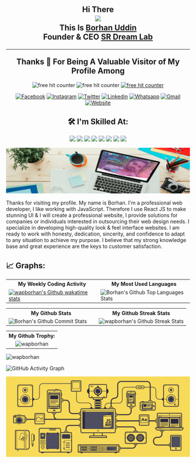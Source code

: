 <h2 align="center">
    Hi There
    <br>
    <img src="https://media.giphy.com/media/hvRJCLFzcasrR4ia7z/giphy.gif" width="60px" />
    <br>
    This Is <a href="https://www.wapborhan.com">Borhan Uddin</a>
    <br/>
    Founder & CEO <a href="https://www.srdreamlab.com">SR Dream Lab</a>
 <hr>
 Thanks 💙 For Being A Valuable Visitor of My Profile Among
</h2>

<p align="center">
    <img src="https://img.shields.io/github/followers/wapborhan?label=Follow&style=social" border="0" title="free hit counter" alt="free hit counter" />
    <img src="https://gpvc.arturio.dev/wapborhan" border="0" title="free hit counter" alt="free hit counter" />
    <a href="https://wakatime.com/@wapborhan"> <img src="https://wakatime.com/badge/user/59d9f170-5e15-4b6c-8acd-f8cd5d8bb365.svg" border="0" title="free hit counter" alt="free hit counter" /></a>
</p>
<p align='center'>

<a href="https://www.facebook.com/wapborhan" target="blank">
    <img src="https://img.shields.io/badge/Facebook-1877F2?style=for-the-badge&logo=facebook&logoColor=white" alt="Facebook" /></a>
<a href="https://instagram.com/wapborhan" target="blank">
    <img src="https://img.shields.io/badge/Instagram-E4405F?style=for-the-badge&logo=instagram&logoColor=white" alt="Instagram" /></a>
<a href="https://twitter.com/wapborhan" target="blank">
    <img src="https://img.shields.io/badge/Twitter-1DA1F2?style=for-the-badge&logo=twitter&logoColor=white" alt="Twitter" /></a>
<a href="https://linkedin.com/in/wapborhan" target="blank">
    <img src="https://img.shields.io/badge/LinkedIn-0077B5?style=for-the-badge&logo=linkedin&logoColor=white" alt="Linkedin" /></a>
<a href="#" target="blank">
    <img src="https://img.shields.io/badge/WhatsApp-25D366?style=for-the-badge&logo=whatsapp&logoColor=white" alt="Whatsapp" /></a>
<a href="mailto:borhaninfos@gmail.com" target="blank">
    <img src="https://img.shields.io/badge/Gmail-D14836?style=for-the-badge&logo=gmail&logoColor=white" alt="Gmail" /></a>
<a href="https://wapborhan.com" target="blank">
    <img src="https://img.shields.io/badge/Website-3423A6?style=for-the-badge&logo=Anaconda&logoColor=white" alt="Website" /> </a>

</p>

<h2 align="center">
🛠️ I'm Skilled At:
</h2>
<p align="center">
     <img src="https://img.shields.io/badge/-HTML-05122A?style=flat&logo=HTML5" border="0"  />
    <img src="https://img.shields.io/badge/-CSS-05122A?style=flat&logo=CSS3&logoColor=1572B6" border="0"  />
    <img src="https://img.shields.io/badge/-JavaScript-05122A?style=flat&logo=javascript" border="0"  />
    <img src="https://img.shields.io/badge/-React-05122A?style=flat&logo=react" border="0"  />
    <img src="https://img.shields.io/badge/React_Native-20232A?style=flat&logo=react&logoColor=61DAFB" border="0"  />
    <img src="https://img.shields.io/badge/Vue.js-20232A?style=flat&logo=vue.js&logoColor=61DAFB" border="0"  />
    <img src="https://img.shields.io/badge/-Node.js-05122A?style=flat&logo=node.js" border="0"  />
    <img src="https://img.shields.io/badge/-php-05122A?style=flat&logo=php" border="0"  />

<!-- ![Typescript](https://img.shields.io/badge/TypeScript-007ACC?style=flat&logo=typescript&logoColor=1572B6)&nbsp; -->
<!-- ![Angular](https://img.shields.io/badge/Angular-DD0031?style=flat&logo=angular&logoColor=white)&nbsp; -->

</p>

<img src="https://github.com/wapborhan/wapborhan/blob/main/1612431913167.jpg?raw=true" />
<p>Thanks for visiting my profile. My name is Borhan. I'm a professional web developer, I like working with JavaScript. Therefore I use React JS to make stunning UI & І will create a professional website, I provide solutions for companies or individuals interested in outsourcing their web design needs. I specialize in developing high-quality look & feel interface websites. I am ready to work with honesty, dedication, sincerity, and confidence to adapt to any situation to achieve my purpose. I believe that my strong knowledge base and great experience are the keys to customer satisfaction.</p>



## 📈 Graphs:

<table align="center" width="100%">
    <tr>
        <th>My Weekly Coding Activity</th>
        <th>My Most Used Languages</th>
    </tr>
    <tr>
        <td width="50%"> <a href="https://wakatime.com/@wapborhan"><img src="https://github-readme-stats.vercel.app/api/wakatime?username=wapborhan" alt="wapborhan's Github wakatime stats" height="auto" width="500px"></a></td>
        <td width="50%"> <img src="https://github-readme-stats-showrin.vercel.app/api/top-langs/?username=wapborhan&layout=compact&langs_count=8&hide=less,html,css" alt="Borhan's Github Top Languages Stats" width="500px" height="auto" /></td>
    </tr>
</table>

<table align="center" width="100%">
    <tr>
        <th>My Github Stats</th>
        <th>My Github Streak Stats</th>
    </tr>
    <tr>
        <td width="50%">
            <img src="https://github-readme-stats-showrin.vercel.app/api?username=wapborhan&include_all_commits=true&count_private=true&show_icons=true" alt="Borhan's Github Commit Stats" height="170em">
        </td>
        <td width="50%">
            <img src="https://github-readme-streak-stats.herokuapp.com/?user=wapborhan" alt="wapborhan's Github Streak Stats" height="180em">
        </td>
    </tr>
</table>

<table align="center" width="100%">
    <tr>
   <!--  <th> Website Performances: </th> -->
        <th> My Github Trophy:</th>
    </tr>
    <tr>
<!--      <td width="50%" align="center"> <img src="https://metrics.lecoq.io/wapborhan?template=classic&base.header=0&base.activity=0&base.community=0&base.repositories=0&base.metadata=0&people=1&people.limit=20&people.identicons=false&people.size=40&people.types=followers%2C%20following%2C%20sponsors%2C%20sponsoring&people.shuffle=false&config.timezone=Asia%2FDhaka" alt="wapborhan" /></td> -->
        <td align="center"><img src="https://github-profile-trophy.vercel.app/?username=wapborhan&row=2&column=8" alt="wapborhan" /></td>
    </tr>
</table>

<img src="[https://github-profile-trophy.vercel.app/?username=wapborhan&row=2&column=8](https://activity-graph.herokuapp.com/graph?username=wapborhan&bg_color=1c1917&color=ffffff&line=0891b2&point=ffffff&area_color=1c1917&area=true&hide_border=true&custom_title=GitHub%20Commits%20Graph)" alt="wapborhan" />

![GitHub Activity Graph](https://activity-graph.herokuapp.com/graph?username=wapborhan&bg_color=1c1917&color=ffffff&line=0891b2&point=ffffff&area_color=1c1917&area=true&hide_border=true&custom_title=GitHub%20Commits%20Graph)

  <p align="center">
    <img src="technology.gif" border="0" title="technology" alt="technology" />
</p>

